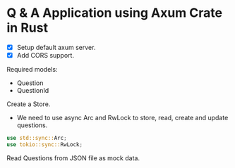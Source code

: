# Q & A Application using Axum Crate in Rust

-[x] Setup default axum server.
-[x] Add CORS support.

Required models:
- Question
- QuestionId

Create a Store.
- We need to use async Arc and RwLock to store, read, create and update questions.
```rust
use std::sync::Arc;
use tokio::sync::RwLock;
```

Read Questions from JSON file as mock data. 

